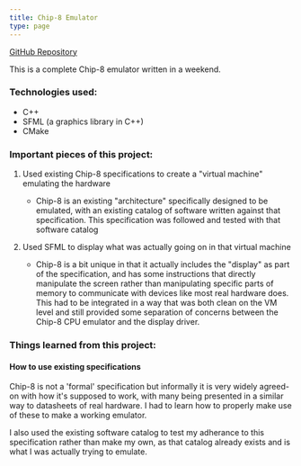 ```yaml
---
title: Chip-8 Emulator
type: page
---
```


[GitHub Repository](https://github.com/evanacox/chip8)

This is a complete Chip-8 emulator written in a weekend.

### Technologies used:

- C++
- SFML (a graphics library in C++)
- CMake

### Important pieces of this project:

1. Used existing Chip-8 specifications to create a "virtual machine" emulating the hardware
    - Chip-8 is an existing "architecture" specifically designed to be emulated, with an existing
      catalog of software written against that specification. This specification was followed and tested
      with that software catalog

2. Used SFML to display what was actually going on in that virtual machine
    - Chip-8 is a bit unique in that it actually includes the "display" as part of the specification,
      and has some instructions that directly manipulate the screen rather than manipulating specific
      parts of memory to communicate with devices like most real hardware does. This had to be integrated
      in a way that was both clean on the VM level and still provided some separation of concerns between
      the Chip-8 CPU emulator and the display driver.

### Things learned from this project:

#### How to use existing specifications

Chip-8 is not a 'formal' specification but informally it is very widely agreed-on with how it's supposed
to work, with many being presented in a similar way to datasheets of real hardware. I had to learn how to
properly make use of these to make a working emulator.

I also used the existing software catalog to test my adherance to this specification rather than
make my own, as that catalog already exists and is what I was actually trying to emulate.